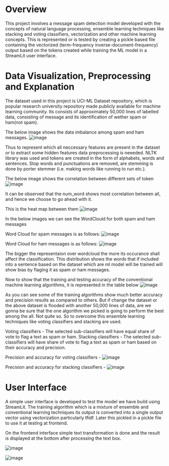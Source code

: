 # Overview
This project involves a message spam detection model developed with the concepts of natural language processing, ensemble learning techniques like stacking and voting classifiers, vectorization and other machine learning concepts. This is represented or is tested by creating a pickle based file containing the vectorized (term-frequency inverse-document-frequency) output based on the tokens created while training the ML model in a StreamLit user interface.

# Data Visualization, Preprocessing and Explanation
The dataset used in this project is UCI-ML Dataset repository, which is popular research university repository made publicly available for machine learning community. Its consists of approximately 50,000 lines of labelled data, consisting of message and its identification of wether spam or ham(not spam). 

The below image shows the data imbalance among spam and ham messages.
![image](https://github.com/AdityaDighe/Spam_Message_Classifier/assets/98305705/179b7c34-c0cf-4f0a-9322-cf3fbcf475b3)

Thus to represent which all neccessary features are present in the dataset or to extract some hidden features data preprocessing is neeeded.
NLTK library was used and tokens are created in the form of alphabets, words and sentences. Stop words and punctuations are removed, are stemming is done by porter stemmer (i.e. making words like running to run etc.). 

The below image shows the correlation between different sets of token
![image](https://github.com/AdityaDighe/Spam_Message_Classifier/assets/98305705/a8446199-f8f3-4932-a0d0-9ef10c8e8330)

It can be observed that the num_word shows most correlation between all, and hence we choose to go ahead with it.

This is the heat map between them
![image](https://github.com/AdityaDighe/Spam_Message_Classifier/assets/98305705/e8d8bd68-719c-4f61-8659-09e583f67708)

In the below images we can see the WordClould for both spam and ham messages

Word Cloud for spam messages is as follows:
![image](https://github.com/AdityaDighe/Spam_Message_Classifier/assets/98305705/58372825-0b5f-4126-9a2c-ddbea59ffdf7)

Word Cloud for ham messages is as follows:
![image](https://github.com/AdityaDighe/Spam_Message_Classifier/assets/98305705/ff92a8b7-b08e-49f2-a49e-efa19ee7bcb5)

The bigger the representaion over wordcloud the more its occurance shall affect the classification.
This distribution shows the words that if included into a sentence based on the dataset which are ml model will be trained will show bias by flaging it as spam or ham messages.

Now to show that the training and testing accuracy of the conventional machine learning algorithms, it is represented in the table below
![image](https://github.com/AdityaDighe/Spam_Message_Classifier/assets/98305705/8d58f330-4c16-4808-8aee-42edef51ffd4)

As you can see some of the training algorithms show much better accuracy and precision results as compared to others. But if change the dataset or the above dataset is flooded with another 50,000 lines of data, are we gonna be sure that the one algorithm we picked is going to perform the best among the all. Not quite so.
So to overcome this ensemble learning techniques like voting classifiers and stacking are used.

Voting classifiers - The selected sub-classifiers will have equal share of vote to flag a text as spam or ham.
Stacking classifiers - The selected sub-classifiers will have share of vote to flag a text as spam or ham based on their accuracy and precision.

Precision and accuracy for voting classifiers - 
![image](https://github.com/AdityaDighe/Spam_Message_Classifier/assets/98305705/d845f72e-f965-4b9e-b8ce-d722bb09b1c3)

Precision and accuracy for stacking classifiers - 
![image](https://github.com/AdityaDighe/Spam_Message_Classifier/assets/98305705/26611752-c0e7-49c5-a76c-8be85e38ea11)

# User Interface
A simple user interface is developed to test the model we have build using StreamLit. The training algorithm which is a mixture of ensemble and conventional learning techniques its output is converted into a single output vector using vectorization particularly tfidf. Later this pickled in a pickle file to use it at testing at frontend.

On the frontend interface simple text transformation is done and the result is displayed at the bottom after processing the text box.

![image](https://github.com/AdityaDighe/Spam_Message_Classifier/assets/98305705/42b7d83a-ce5b-4151-8255-48113c5cecaa)

![image](https://github.com/AdityaDighe/Spam_Message_Classifier/assets/98305705/bebabe86-4f6b-41fc-9344-3be061f512ea)


